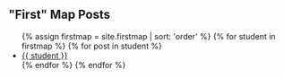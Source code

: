 
## "First" Map Posts

<ul>
{% assign firstmap = site.firstmap | sort: 'order' %}
{% for student in firstmap %}
  {% for post in student %}
    <li>
      <a href="{{ post.url }}">{{ student }}</a>
    </li>
  {% endfor %}
{% endfor %}
</ul>
